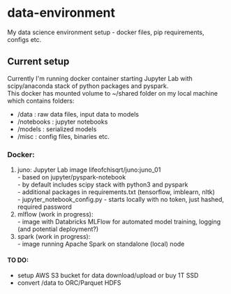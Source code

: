 # data-environment
My data science environment setup - docker files, pip requirements, configs etc.

## Current setup
Currently I'm running docker container starting Jupyter Lab with scipy/anaconda stack of python packages and pyspark.  
This docker has mounted volume to ~/shared folder on my local machine which contains folders:  
 - /data : raw data files, input data to models  
 - /notebooks : jupyter notebooks  
 - /models : serialized models  
 - /misc : config files, binaries etc.  

### Docker:
  1. juno: Jupyter Lab image lifeofchisqrt/juno:juno_01  
    - based on jupyter/pyspark-notebook  
    - by default includes scipy stack with python3 and pyspark  
    - additional packages in requirements.txt (tensorflow, imblearn, nltk)  
    - jupyter_notebook_config.py - starts locally with no token, just hashed, required password  
  2. mlflow (work in progress):  
    - image with Databricks MLFlow for automated model training, logging (and potential deployment?)  
  3. spark (work in progress):  
    - image running Apache Spark on standalone (local) node  

#### TO DO:
- setup AWS S3 bucket for data download/upload or buy 1T SSD  
- convert /data to ORC/Parquet HDFS


